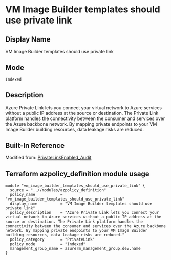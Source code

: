 # VM Image Builder templates should use private link

## Display Name

VM Image Builder templates should use private link

## Mode

`Indexed`

## Description

Azure Private Link lets you connect your virtual network to Azure services without a public IP address at the source or destination. The Private Link platform handles the connectivity between the consumer and services over the Azure backbone network. By mapping private endpoints to your VM Image Builder building resources, data leakage risks are reduced.

## Built-In Reference

Modified from: [PrivateLinkEnabled_Audit](https://github.com/Azure/azure-policy/blob/master/built-in-policies/policyDefinitions/VM%20Image%20Builder/PrivateLinkEnabled_Audit.json)

Terraform azpolicy_definition module usage
-----

```hcl
module "vm_image_builder_templates_should_use_private_link" {
  source = "..//modules/azpolicy_definition"
  policy_name           = "vm_image_builder_templates_should_use_private_link"
  display_name          = "VM Image Builder templates should use private link"
  policy_description    = "Azure Private Link lets you connect your virtual network to Azure services without a public IP address at the source or destination. The Private Link platform handles the connectivity between the consumer and services over the Azure backbone network. By mapping private endpoints to your VM Image Builder building resources, data leakage risks are reduced."
  policy_category       = "PrivateLink"
  policy_mode           = "Indexed"
  management_group_name = azurerm_management_group.dev.name
}
```
